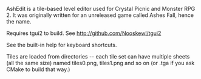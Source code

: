 AshEdit is a tile-based level editor used for Crystal Picnic and Monster RPG 2. It was originally written for an unreleased game called Ashes Fall, hence the name.

Requires tgui2 to build. See http://github.com/Nooskewl/tgui2

See the built-in help for keyboard shortcuts.

Tiles are loaded from directories -- each tile set can have multiple sheets (all the same size) named tiles0.png, tiles1.png and so on (or .tga if you ask CMake to build that way.)